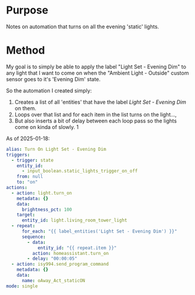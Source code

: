 # Purpose

Notes on automation that turns on all the evening 'static' lights.

# Method

My goal is to simply be able to apply the label "Light Set - Evening Dim" to any light that I want to come on when the "Ambient Light - Outside" custom sensor goes to it's 'Evening Dim' state.

So the automation I created simply:
   1. Creates a list of all 'entities' that have the label *Light Set - Evening Dim* on them.
   2. Loops over that list and for each item in the list turns on the light...,
   3. But also inserts a bit of delay between each loop pass so the lights come on kinda of slowly.
1

As of 2025-01-18:
``` yaml
alias: Turn On Light Set - Evening Dim
triggers:
  - trigger: state
    entity_id:
      - input_boolean.static_lights_trigger_on_off
    from: null
    to: "on"
actions:
  - action: light.turn_on
    metadata: {}
    data:
      brightness_pct: 100
    target:
      entity_id: light.living_room_tower_light
  - repeat:
      for_each: "{{ label_entities('Light Set - Evening Dim') }}"
      sequence:
        - data:
            entity_id: "{{ repeat.item }}"
          action: homeassistant.turn_on
        - delay: "00:00:05"
  - action: isy994.send_program_command
    metadata: {}
    data:
      name: oAway_Act_staticON
mode: single
```
